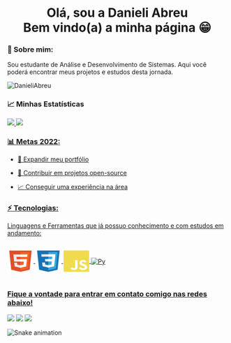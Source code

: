  <h1 align="center"> 
  Olá, sou a Danieli Abreu 
  <br/>
  Bem vindo(a) a minha página 😁
 </h1> 
 
 ### 🌻 Sobre mim:
 
 <p align="rigth">Sou estudante de Análise e Desenvolvimento de Sistemas. Aqui você poderá encontrar meus projetos e estudos desta jornada.</p>

<p align="left"> <img src="https://komarev.com/ghpvc/?username=DanieliAbreu&label=Profile%20views&color=0e75b6&style=flat" alt="DanieliAbreu" /> </p>
 
 ### 📈 Minhas Estatísticas
 
 <div>
   <a href="https://github.com/DanieliAbreu">
   <img height="180em" src="https://github-readme-stats.vercel.app/api?username=DanieliAbreu&show_icons=true&theme=tokyonight&include_all_commits=true&count_private=true"/>
   <img height="180em" src="https://github-readme-stats.vercel.app/api/top-langs/?username=DanieliAbreu&layout=compact&langs_count=6&theme=tokyonight"/>

### 📊 Metas 2022:

- 📂 Expandir meu portfólio

- 🤝 Contribuir em projetos open-source

- 📈 Conseguir uma experiência na área


### ⚡ Tecnologias:

<p align="left">Linguagens e Ferramentas que já possuo conhecimento e com estudos em andamento: </p>
</div>

<div style="display: inline_block"><br>
  <img align="center" alt="HTML" height="50" width="60" src="https://raw.githubusercontent.com/devicons/devicon/master/icons/html5/html5-original.svg">
  <img align="center" alt="CSS" height="50" width="60" src="https://raw.githubusercontent.com/devicons/devicon/master/icons/css3/css3-original.svg">
  <img align="center" alt="Js" height="50" width="60" src="https://raw.githubusercontent.com/devicons/devicon/master/icons/javascript/javascript-plain.svg">
  <img align="center" alt="Py" height="50" width="60" src="https://cdn.jsdelivr.net/gh/devicons/devicon/icons/python/python-original.svg" />
</div>
 
 <br>
 
  <h3 align="left">Fique a vontade para entrar em contato comigo nas redes abaixo!</h3 
 
<div> 
  <a href="https://instagram.com/danieliabreu" target="_blank"><img src="https://img.shields.io/badge/-Instagram-%23E4405F?style=for-the-badge&logo=instagram&logoColor=white" target="_blank"></a>
  <a href="https://www.linkedin.com/in/danieli-abreu" target="_blank"><img src="https://img.shields.io/badge/-LinkedIn-%230077B5?style=for-the-badge&logo=linkedin&logoColor=white" target="_blank"></a>
  <a href = "mailto:danieli-abreu@hotmail.com"><img src="https://img.shields.io/badge/Microsoft_Outlook-0078D4?style=for-the-badge&logo=microsoft-outlook&logoColor=white"_blank"></a>
   
 
  ![Snake animation](https://github.com/DanieliAbreu/DanieliAbreu/blob/output/github-contribution-grid-snake.svg)

</div>
